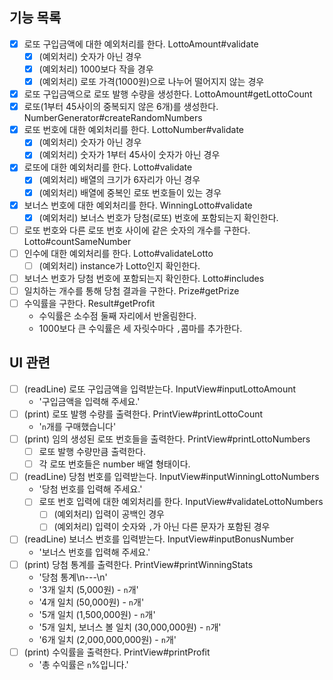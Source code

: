 ## 기능 목록
- [x] 로또 구입금액에 대한 예외처리를 한다. LottoAmount#validate
  - [x] (예외처리) 숫자가 아닌 경우
  - [x] (예외처리) 1000보다 작을 경우
  - [x] (예외처리) 로또 가격(1000원)으로 나누어 떨어지지 않는 경우
- [x] 로또 구입금액으로 로또 발행 수량을 생성한다. LottoAmount#getLottoCount
- [x] 로또(1부터 45사이의 중복되지 않은 6개)를 생성한다. NumberGenerator#createRandomNumbers
- [x] 로또 번호에 대한 예외처리를 한다. LottoNumber#validate
  - [x] (예외처리) 숫자가 아닌 경우
  - [x] (예외처리) 숫자가 1부터 45사이 숫자가 아닌 경우
- [x] 로또에 대한 예외처리를 한다. Lotto#validate
  - [x] (예외처리) 배열의 크기가 6자리가 아닌 경우
  - [x] (예외처리) 배열에 중복인 로또 번호들이 있는 경우
- [x] 보너스 번호에 대한 예외처리를 한다. WinningLotto#validate
  - [x] (예외처리) 보너스 번호가 당첨(로또) 번호에 포함되는지 확인한다. 
- [ ] 로또 번호와 다른 로또 번호 사이에 같은 숫자의 개수를 구한다. Lotto#countSameNumber
- [ ] 인수에 대한 예외처리를 한다. Lotto#validateLotto
  - [ ] (예외처리) instance가 Lotto인지 확인한다. 
- [ ] 보너스 번호가 당첨 번호에 포함되는지 확인한다. Lotto#includes
- [ ] 일치하는 개수를 통해 당첨 결과을 구한다. Prize#getPrize
- [ ] 수익률을 구한다. Result#getProfit
  - 수익률은 소수점 둘째 자리에서 반올림한다.
  - 1000보다 큰 수익률은 세 자릿수마다 `,`콤마를 추가한다.
## UI 관련
- [ ] (readLine) 로또 구입금액을 입력받는다. InputView#inputLottoAmount
  - '구입금액을 입력해 주세요.'
- [ ] (print) 로또 발행 수량를 출력한다. PrintView#printLottoCount
  - '`n`개를 구매했습니다'
- [ ] (print) 임의 생성된 로또 번호들을 출력한다. PrintView#printLottoNumbers
  - [ ] 로또 발행 수량만큼 출력한다.
  - [ ] 각 로또 번호들은 number 배열 형태이다.
- [ ] (readLine) 당첨 번호를 입력받는다. InputView#inputWinningLottoNumbers
  - '당첨 번호를 입력해 주세요.'
  - [ ] 로또 번호 입력에 대한 예외처리를 한다. InputView#validateLottoNumbers
    - [ ] (예외처리) 입력이 공백인 경우
    - [ ] (예외처리) 입력이 숫자와 `,`가 아닌 다른 문자가 포함된 경우
- [ ] (readLine) 보너스 번호를 입력받는다. InputView#inputBonusNumber
  - '보너스 번호를 입력해 주세요.'
- [ ] (print) 당첨 통계를 출력한다. PrintView#printWinningStats
  - '당첨 통계\n---\n'
  - '3개 일치 (5,000원) - `n`개'
  - '4개 일치 (50,000원) - `n`개'
  - '5개 일치 (1,500,000원) - `n`개'
  - '5개 일치, 보너스 볼 일치 (30,000,000원) - `n`개'
  - '6개 일치 (2,000,000,000원) - `n`개'
- [ ] (print) 수익률을 출력한다. PrintView#printProfit
  - '총 수익률은 `n`%입니다.'

